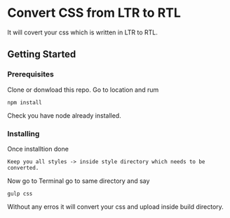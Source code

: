 # Convert CSS from LTR to RTL

It will covert your css which is written in LTR to RTL.

## Getting Started

### Prerequisites

Clone or donwload this repo. Go to location and rum 

```
npm install 
```

Check you have node already installed. 

### Installing

Once installtion done
```
Keep you all styles -> inside style directory which needs to be converted. 
```

Now go to Terminal go to same directory and say 
```
gulp css
```

Without any erros it will convert your css and upload inside build directory.


